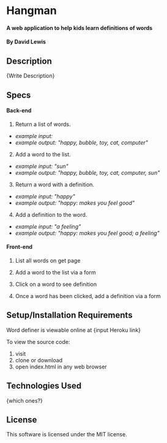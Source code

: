 # Hangman

#### A web application to help kids learn definitions of words

#### By David Lewis

## Description

{Write Description}

## Specs

#### Back-end

1. Return a list of words.
  * _example input:_
  * _example output: "happy, bubble, toy, cat, computer"_
2. Add a word to the list.
  * _example input: "sun"_
  * _example output: "happy, bubble, toy, cat, computer, sun"_
3. Return a word with a definition.
  * _example input: "happy"_
  * _example output: "happy: makes you feel good"_
4. Add a definition to the word.
  * _example input: "a feeling"_
  * _example output: "happy: makes you feel good; a feeling"_

#### Front-end

1. List all words on get page

2. Add a word to the list via a form

3. Click on a word to see definition

4. Once a word has been clicked, add a definition via a form



## Setup/Installation Requirements

Word definer is viewable online at {input Heroku link}

To view the source code:
1. visit
2. clone or download
3. open index.html in any web browser

## Technologies Used

{which ones?}

## License

This software is licensed under the MIT license.

